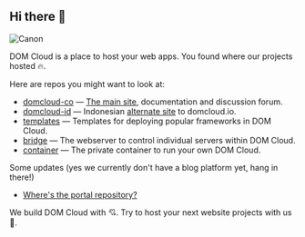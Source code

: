## Hi there 👋

![Canon](https://github.com/domcloud/domcloud-io/raw/master/assets/bg/canon.png)

DOM Cloud is a place to host your web apps. You found where our projects hosted 🔥.

Here are repos you might want to look at:

+ [domcloud-co](https://github.com/domcloud/domcloud-co) &mdash; [The main site](http://domcloud.co/), documentation and discussion forum.
+ [domcloud-id](https://github.com/domcloud/domcloud-id) &mdash; Indonesian [alternate site](http://domcloud.id/) to domcloud.io.
+ [templates](https://github.com/domcloud/templates) &mdash; Templates for deploying popular frameworks in DOM Cloud.
+ [bridge](https://github.com/domcloud/bridge) &mdash; The webserver to control individual servers within DOM Cloud.
+ [container](https://github.com/domcloud/container) &mdash; The private container to run your own DOM Cloud.

Some updates (yes we currently don't have a blog platform yet, hang in there!)

+ [Where's the portal repository?](https://github.com/domcloud/domcloud-co/discussions/19)

We build DOM Cloud with 💘. Try to host your next website projects with us 🤗.
